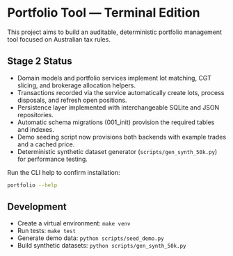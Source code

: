 # Portfolio Tool — Terminal Edition

This project aims to build an auditable, deterministic portfolio management tool focused on Australian tax rules.

## Stage 2 Status

- Domain models and portfolio services implement lot matching, CGT slicing, and brokerage allocation helpers.
- Transactions recorded via the service automatically create lots, process disposals, and refresh open positions.
- Persistence layer implemented with interchangeable SQLite and JSON repositories.
- Automatic schema migrations (001_init) provision the required tables and indexes.
- Demo seeding script now provisions both backends with example trades and a cached price.
- Deterministic synthetic dataset generator (`scripts/gen_synth_50k.py`) for performance testing.

Run the CLI help to confirm installation:

```bash
portfolio --help
```

## Development

- Create a virtual environment: `make venv`
- Run tests: `make test`
- Generate demo data: `python scripts/seed_demo.py`
- Build synthetic datasets: `python scripts/gen_synth_50k.py`
